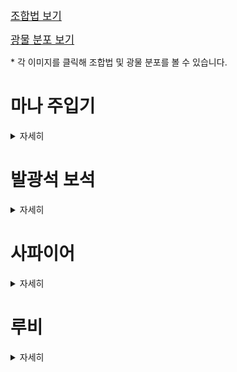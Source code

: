 <big>[조합법 보기](./recipe/Recipe.md)</big>

<big>[광물 분포 보기](./worldgen/OreGen.md)</big>

\* 각 이미지를 클릭해 조합법 및 광물 분포를 볼 수 있습니다.

# 마나 주입기

<details>
<summary>자세히</summary>


<img alt="mana_injector_ex.gif" src="../image/gui/mana_injector_screen.gif" align="top"/>[<img alt="mana_injector.png" height="80" src="../image/block/mana_injector.png" width="80"/>](./recipe/Recipe.md#마나-주입기)

- 레벨을 사용해 아이템을 제작하는 조합대입니다.

</details>

# 발광석 보석

<details>
<summary>자세히</summary>


[![glowstone_gem.png](../image/item/glowstone_gem.png)](./recipe/Recipe.md#발광-보석)
[![enchanted_glowstone_gem.png](../image/item/enchanted_glowstone_gem.png)](./recipe/Recipe.md#마법이-부여된-발광-보석)
[<img alt="glowstone_gem_block.png" height="80" src="../image/block/glowstone_gem_block.png" width="80"/>](./recipe/Recipe.md#발광-보석-블록)

- 발광석을 화로에 녹여서 만듭니다.


- 빛과 관련된 아이템들을 만드는데 사용됩니다.

## 발광 보석 랜턴

[![glowstone_gem_lanttern.png](../image/item/glowstone_gem_lanttern.png)](./recipe/Recipe.md#발광-보석-랜턴)
[<img alt="glowstone_gem_lantern.png" height="80" src="../image/block/glowstone_gem_lantern.png" width="80"/>](./recipe/Recipe.md#발광-보석-랜턴)
[<img alt="glowstone_gem_lantern_hanging.png" height="80" src="../image/block/glowstone_gem_lantern_hanging.png" width="80"/>](./recipe/Recipe.md#발광-보석-랜턴)
[<img alt="glowstone_gem_lantern_fixed.png" height="80" src="../image/block/glowstone_gem_lantern_fixed.png" width="80"/>](./recipe/Recipe.md#발광-보석-랜턴)

- 들고 있으면 상시 야간투시 효과인 랜턴의 불빛 효과를 받습니다.


- 레벨이 높을 수록 더 좋은 시야를 갖습니다.
    - 레벨1: 야간 투시의 5% 강도
    - 레벨2: 야간 투시의 15% 강도
    - 레벨3: 야간 투시의 100% 강도


- 블록 형태에서도 레벨에 따라 밝기가 달라집니다.
    - 레벨1: 밝기 레벨 5
    - 레벨2: 밝기 레벨 10
    - 레벨3: 밝기 레벨 15


- Curios 모드를 지원합니다. 벨트 슬롯에 착용해보세요.

### 랜턴의 불빛 이펙트 아이콘

<img alt="light_vision.png" height="80" src="../image/effect/light_vision.png" width="80"/>

### 발광 보석 랜턴 들고 있는 모습

<img alt="glowstone_gem_lantern_model_in_hand.jpeg" src="../image/screenshot/glowstone_gem_lantern_model_in_hand.jpeg" width="100" title="손에 들고 있을 때"/>
<img alt="glowstone_gem_lantern_model_in_curios.jpeg" src="../image/screenshot/glowstone_gem_lantern_model_in_curios.jpeg" width="100" title="Curios 벨트 슬롯에 장착했을 때"/>

왼쪽: 손에 들고 있을 때<br>
오른쪽: Curios 벨트 슬롯에 장착했을 때

## 빛의 지팡이

[![light_staff.png](../image/item/light_staff.png)](./recipe/Recipe.md#빛의-지팡이)
![light_orb.gif](../image/particle/light_orb.gif)

- 우클릭으로 빛 오브 블록을 설치합니다.


- 내구도는 300이며, 사용할 때마다 줄어듭니다.


- 발광석 보석으로 수리할 수 있습니다.


- 내구성 및 수선 인첸트를 붙일 수 있습니다.

</details>

# 사파이어

<details>
<summary>자세히</summary>


[![sapphire.png](../image/item/sapphire.png)](./recipe/Recipe.md#사파이어)
[![enchanted_sapphire.png](../image/item/enchanted_sapphire.png)](./recipe/Recipe.md#마법이-부여된-사파이어)
[<img alt="sapphire_block.png" height="80" src="../image/block/sapphire_block.png" width="80"/>](./recipe/Recipe.md#사파이어-블록)
[<img alt="sapphire_ore.png" height="80" src="../image/block/sapphire_ore.png" width="80"/>](./worldgen/OreGen.md#사파이어)
[<img alt="deepslate_sapphire_ore.png" height="80" src="../image/block/deepslate_sapphire_ore.png" width="80"/>](./worldgen/OreGen.md#사파이어)

- 물과 관련된 아이템을 제작하는데 사용됩니다.

## 사파이어 양동이

[![sapphire_bucket.png](../image/item/sapphire_bucket.png)](./recipe/Recipe.md#사파이어-양동이)
[![water_sapphire_bucket.png](../image/item/water_sapphire_bucket.png)](./recipe/Recipe.md#사파이어-양동이)

- 물만 담을 수 있는 양동이입니다.
- 총 30 버킷만큼 담을 수 있습니다.
- 우클릭으로 물을 설치하고, 쉬프트 우클릭으로 물을 담습니다.

## 무한의 사파이어 양동이

[![infinite_sapphire_bucket.png](../image/item/infinite_sapphire_bucket.png)](./recipe/Recipe.md#무한의-사파이어-양동이)

- 무한으로 물이 담겨있는 양동이입니다.
- 우클릭으로 물을 설치하고, 쉬프트 우클릭으로 물을 담습니다.

</details>

# 루비

<details>
<summary>자세히</summary>


[![ruby.png](../image/item/ruby.png)](./recipe/Recipe.md#루비)
[![enchanted_ruby.png](../image/item/enchanted_ruby.png)](./recipe/Recipe.md#마법이-부여된-루비)
[<img alt="ruby_block.png" height="80" src="../image/block/ruby_block.png" width="80"/>](./recipe/Recipe.md#루비-블록)
[<img alt="ruby_ore.png" height="80" src="../image/block/ruby_ore.png" width="80"/>](./worldgen/OreGen.md#루비)
[<img alt="deepslate_ruby_ore.png" height="80" src="../image/block/deepslate_ruby_ore.png" width="80"/>](./worldgen/OreGen.md#루비)

- 불과 관련된 아이템을 제작하는데 사용됩니다.

## 루비 양동이

[![ruby_bucket.png](../image/item/ruby_bucket.png)](./recipe/Recipe.md#루비-양동이)
[![lava_ruby_bucket.png](../image/item/lava_ruby_bucket.png)](./recipe/Recipe.md#루비-양동이)

- 용암만 담을 수 있는 양동이입니다.
- 총 30 버킷만큼 담을 수 있습니다.
- 우클릭으로 용암을 설치하고, 쉬프트 우클릭으로 용암을 담습니다.

## 무한의 루비 양동이

[![infinite_ruby_bucket.png](../image/item/infinite_ruby_bucket.png)](./recipe/Recipe.md#무한의-루비-양동이)

- 무한으로 용암이 담겨있는 양동이입니다.
- 우클릭으로 용암을 설치하고, 쉬프트 우클릭으로 용암을 담습니다.

</details>
